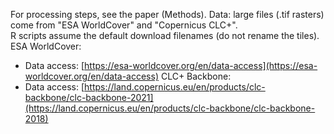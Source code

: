 For processing steps, see the paper (Methods).
Data: 
large files (.tif rasters) come from "ESA WorldCover" and "Copernicus CLC+".  
R scripts assume the default download filenames (do not rename the tiles).
ESA WorldCover:
- Data access: [https://esa-worldcover.org/en/data-access](https://esa-worldcover.org/en/data-access)
CLC+ Backbone:
- Data access: [https://land.copernicus.eu/en/products/clc-backbone/clc-backbone-2021](https://land.copernicus.eu/en/products/clc-backbone/clc-backbone-2018)
